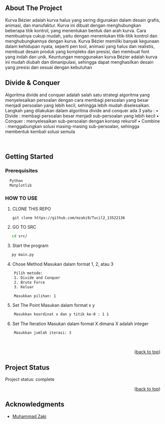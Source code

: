 ## About The Project

Kurva Bézier adalah kurva halus yang sering digunakan dalam desain grafis, animasi, dan manufaktur. Kurva ini dibuat dengan menghubungkan beberapa titik kontrol, yang menentukan bentuk dan arah kurva. Cara membuatnya cukup mudah, yaitu dengan menentukan titik-titik kontrol dan menghubungkannya dengan kurva. Kurva Bézier memiliki banyak kegunaan dalam kehidupan nyata, seperti pen tool, animasi yang halus dan realistis, membuat desain produk yang kompleks dan presisi, dan membuat font yang indah dan unik. Keuntungan menggunakan kurva Bézier adalah kurva ini mudah diubah dan dimanipulasi, sehingga dapat menghasilkan desain yang presisi dan sesuai dengan kebutuhan


## Divide & Conquer

Algoritma divide and conquer adalah salah satu strategi algoritma yang menyelesaikan persoalan dengan cara membagi persoalan yang besar menjadi persoalan yang lebih kecil, sehingga lebih mudah diselesaikan. Langkah yang dilakukan dalam algoritma divide and conquer ada 3 yaitu :
•	Divide : membagi persoalan besar menjadi sub-persoalan yang lebih kecil
•	Conquer : menyelesaikan sub-persoalan dengan konsep rekursif
•	Combine : menggabungkan solusi masing-masing sub-persoalan, sehingga membentuk kembali solusi semula




<br/>




<!-- GETTING STARTED -->
## Getting Started

### Prerequisites

  
```sh
  Python 
  Matplotlib
```  




### HOW TO USE




   
1. CLONE THIS REPO

   ```
   git clone https://github.com/mzaki9/Tucil2_13522136
   ```
2. GO TO SRC
   
```sh
   cd src/
```   

3. Start the program
```sh
   py main.py
```  

4. Chose Method
Masukan dalam format 1, 2, atau 3
``` sh
    Pilih metode:
    1. Divide and Conquer
    2. Brute Force
    3. Keluar

    Masukkan pilihan: 1

```

5. Set The Point
Masukan dalam format x y
``` sh
    Masukkan koordinat x dan y titik ke-0 : 1 1

``` 

6. Set The Iteration
Masukan dalam format X dimana X adalah integer
``` sh
    Masukkan jumlah iterasi: 3

``` 


<br/>


<p align="right">(<a href="#readme-top">back to top</a>)</p>


<!-- PROJECT STATUS -->
## Project Status
Project status: complete 
<br/>
<p align="right">(<a href="#readme-top">back to top</a>)</p>



<!-- ACKNOWLEDGMENTS -->
## Acknowledgments


* [Muhammad Zaki](https://github.com/mzaki9)

